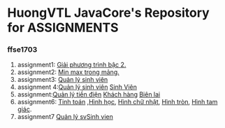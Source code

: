 # HuongVTL JavaCore's Repository for ASSIGNMENTS
### ffse1703
1. assignment1: [Giải phương trình bậc 2.](https://github.com/FASTTRACKSE/FFSE1703.JavaCore/blob/master/Assignments/Vuthilanhuong/asm/src/asm1/asm1.java)
2. assignment2: [Min max trong mảng.](https://github.com/FASTTRACKSE/FFSE1703.JavaCore/blob/master/Assignments/Vuthilanhuong/asm2/src/asm2/asm2.java)
3. assignment3: [Quản lý sinh viên](https://github.com/FASTTRACKSE/FFSE1703.JavaCore/blob/master/Assignments/Vuthilanhuong/asm3/src/asm3/asm3.java)
4. assignment 4:[Quản lý sinh viên](https://github.com/FASTTRACKSE/FFSE1703.JavaCore/blob/master/Assignments/Vuthilanhuong/Sinhvien/src/sinhvien/nhapsv.java)
 [Sinh Viên](https://github.com/FASTTRACKSE/FFSE1703.JavaCore/blob/master/Assignments/Vuthilanhuong/Sinhvien/src/sinhvien/SV.java)
5. assignment:[Quản lý tiền điện](https://github.com/FASTTRACKSE/FFSE1703.JavaCore/blob/master/Assignments/Vuthilanhuong/asm5/src/asm5/main/QuanLyTienDien.java)
[Khách hàng](https://github.com/FASTTRACKSE/FFSE1703.JavaCore/blob/master/Assignments/Vuthilanhuong/asm5/src/asm5/model/KhachHang.java)
[Biên lai](https://github.com/FASTTRACKSE/FFSE1703.JavaCore/blob/master/Assignments/Vuthilanhuong/asm5/src/asm5/model/BienLai.java)
6. assignment6: [Tinh toán](https://github.com/FASTTRACKSE/FFSE1703.JavaCore/blob/master/Assignments/Vuthilanhuong/asm6/src/HinhHoc/main/QuanLy.java)
 ,[Hình học](https://github.com/FASTTRACKSE/FFSE1703.JavaCore/blob/master/Assignments/Vuthilanhuong/asm6/src/HinhHoc/model/HinhHoc.java),  [Hình chữ nhật](https://github.com/FASTTRACKSE/FFSE1703.JavaCore/blob/master/Assignments/Vuthilanhuong/asm6/src/HinhHoc/model/HinhChuNhat.java), 
[Hình tròn](https://github.com/FASTTRACKSE/FFSE1703.JavaCore/blob/master/Assignments/Vuthilanhuong/asm6/src/HinhHoc/model/HinhTron.java), 
[Hình tam giác](https://github.com/FASTTRACKSE/FFSE1703.JavaCore/blob/master/Assignments/Vuthilanhuong/asm6/src/HinhHoc/model/HinhTamGiac.java).
7. assignment7 [Quản lý sv](https://github.com/FASTTRACKSE/FFSE1703.JavaCore/blob/master/Assignments/Vuthilanhuong/asm7/src/SinhVien/main/QuanLySv.java)[Sinh vien](https://github.com/FASTTRACKSE/FFSE1703.JavaCore/blob/master/Assignments/Vuthilanhuong/asm7/src/SinhVien/model/SinhVien.java)
